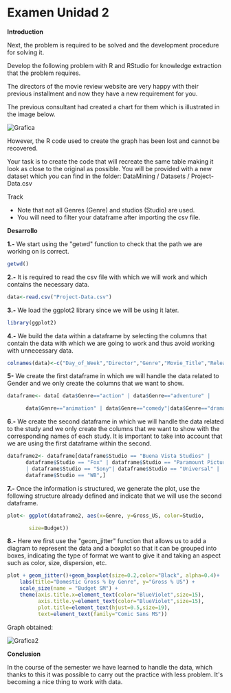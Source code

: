 # Examen Unidad 2

**Introduction**

Next, the problem is required to be solved and the development procedure for solving it.

Develop the following problem with R and RStudio for knowledge extraction
that the problem requires.

The directors of the movie review website are very happy with their previous installment and now they have a new requirement for you.

The previous consultant had created a chart for them which is illustrated in the image below.

![Grafica](/home/german/Apex/germanns/mineria/Data_Mining/Evaluation/127630004_391015135674608_5010534013072660560_n.png "Grafica")

However, the R code used to create the graph has been lost and cannot be recovered.

Your task is to create the code that will recreate the same table making it look as close to the original as possible.
You will be provided with a new dataset which you can find in the folder:
DataMining / Datasets / Project-Data.csv

Track
- Note that not all Genres (Genre) and studios (Studio) are used.
- You will need to filter your dataframe after importing the csv file.

**Desarrollo**


**1.-** We start using the "getwd" function to check that the path we are working on is correct.

```r
getwd()
```

**2.-** It is required to read the csv file with which we will work and which contains the necessary data. 

```r
data<-read.csv("Project-Data.csv")
```

**3.-** We load the ggplot2 library since we will be using it later.

```r
library(ggplot2)
```

**4.-** We build the data within a dataframe by selecting the columns that contain the data with which we are going to work and thus avoid working with unnecessary data.

```r
colnames(data)<-c("Day_of_Week","Director","Genre","Movie_Title","Release_Date","Studio","Adjusted_Gross","Budget","Gross","IMDb_Rating","MovieLens_Rating","Overseas_M","Overseas","Profit_M","Profit","Runtime","US","Gross_US")
```

**5-**  We create the first dataframe in which we will handle the data related to Gender and we only create the columns that we want to show.

```r
dataframe<- data[ data$Genre=="action" | data$Genre=="adventure" |                                                                                                              

      data$Genre=="animation" | data$Genre=="comedy"|data$Genre=="drama",]
```

**6.-**  We create the second dataframe in which we will handle the data related to the study and we only create the columns that we want to show with the corresponding names of each study. It is important to take into account that we are using the first dataframe within the second.

```r
dataframe2<- dataframe[dataframe$Studio == "Buena Vista Studios" |                   
      dataframe$Studio == "Fox" | dataframe$Studio == "Paramount Pictures" 
      | dataframe$Studio == "Sony"| dataframe$Studio == "Universal" |          
      dataframe$Studio == "WB",]
```

**7.-** Once the information is structured, we generate the plot, use the following structure already defined and indicate that we will use the second dataframe.

```r
plot<- ggplot(dataframe2, aes(x=Genre, y=Gross_US, color=Studio,    

       size=Budget))
```

**8.-**  Here we first use the "geom_jitter" function that allows us to add a diagram to represent the data and a boxplot so that it can be grouped into boxes, indicating the type of format we want to give it and taking an aspect such as color, size, dispersion, etc.

```r
plot + geom_jitter()+geom_boxplot(size=0.2,color="Black", alpha=0.4)+
    labs(title="Domestic Gross % by Genre", y="Gross % US") +     
    scale_size(name = "Budget SM") + 
    theme(axis.title.x=element_text(color="BlueViolet",size=15),
          axis.title.y=element_text(color="BlueViolet",size=15),
          plot.title=element_text(hjust=0.5,size=19),
          text=element_text(family="Comic Sans MS"))
```

Graph obtained:

![Grafica2](/home/german/Apex/germanns/mineria/Data_Mining/Evaluation/127785714_363567004602835_3119086932602925738_n.png "Grafica2")

**Conclusion**

In the course of the semester we have learned to handle the data, which thanks to this it was possible to carry out the practice with less problem. It's becoming a nice thing to work with data.
